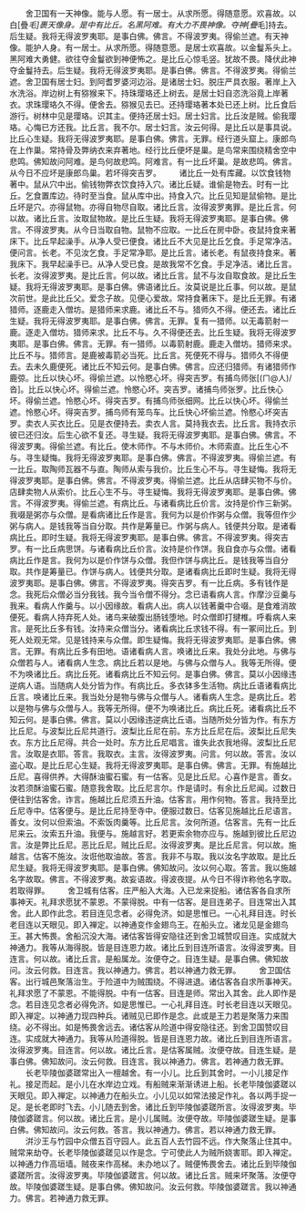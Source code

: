 <!-- { "loadSidebar": true } -->
　　舍卫国有一天神像。能与人愿。有一居士。从求所愿。得随意愿。欢喜故。以白[疊*毛]裹天像身。是中有比丘。名黑阿难。有大力不畏神像。夺神[疊*毛]持去。后生疑。我将无得波罗夷耶。是事白佛。佛言。不得波罗夷。得偷兰遮。有天神像。能护人身。有一居士。从求所愿。得随意愿。是居士欢喜故。以金鬘系头上。黑阿难大勇健。欲往夺金鬘欲到神便怖之。是比丘心惊毛竖。犹故不畏。降伏此神夺金鬘持去。后生疑。我将无得波罗夷耶。是事白佛。佛言。不得波罗夷。得偷兰遮。舍卫国有居士妇。到阿耆罗婆河边浴。是诸居士妇。脱庄严具衣服。著岸上入水洗浴。岸边树上有猕猴来下。持珠璎珞还上树去。是居士妇自恣洗浴竟上岸著衣。求珠璎珞久不得。便舍去。猕猴见去已。还持璎珞著本处已还上树。比丘食后游行。树林中见是璎珞。识其主。便持还居士妇。居士妇言。比丘汝是贼。偷我璎珞。心悔已方还我。比丘言。我不尔。居士妇言。汝云何得。是比丘以是事具说。比丘心生疑。我将无得波罗夷耶。是事白佛。佛言。无罪。经行道头窟上。康郎鸟在上作巢。常持骨及弊纳衣来弃著地。经行比丘便坏是巢。是鸟常来围绕精舍空中悲鸣。佛知故问阿难。是鸟何故悲鸣。阿难言。有一比丘坏巢。是故悲鸣。佛言。从今日不应坏是康郎鸟巢。若坏得突吉罗。
　　诸比丘一处有库藏。以饮食钱物著中。鼠从穴中出。偷钱物弊衣饮食持入穴。诸比丘疑。谁偷是物去。时有一比丘。乞食置库边。待时至当食。鼠从库中出。持食入穴。比丘见知是鼠偷物。是比丘坏是穴。亦得鼠物。亦得自物尽自取。诸比丘言。汝得波罗夷罪。是比丘言。何以故。诸比丘言。汝取鼠物故。是比丘生疑。我将无得波罗夷耶。是事白佛。佛言。不得波罗夷。从今日当取自物。鼠物不应取。一比丘在房中卧。夜鼠持食来著床下。比丘早起澡手。从净人受已便食。诸比丘不大见是比丘乞食。手足常净洁。便问言。长老。不见汝乞食。手足常净耶。是比丘言。诸长老。有鼠夜持食来。著我床下。我早起澡手已。从净人受已食。是故我常不乞食。手足净洁。诸比丘言。长老。汝得波罗夷。是比丘言。何以故。诸比丘言。鼠不与汝自取食故。是比丘生疑。我将无得波罗夷耶。是事白佛。佛语诸比丘。汝莫说是比丘事。何以故。是鼠次前世。是此比丘父。爱念子故。见便心爱故。常持食著床下。是比丘无罪。有诸猎师。逐鹿走入僧坊。是猎师来求鹿。诸比丘不与。猎师久不得。便还去。诸比丘生疑。我将无得波罗夷耶。是事白佛。佛言。无罪。复有一猎师。以无毒箭射一鹿。逐走入僧坊。猎师来求。比丘不与。久不得便还去。比丘生疑。我将无得波罗夷耶。是事白佛。佛言。无罪。有一猎师。以毒箭射鹿。鹿走入僧坊。猎师来求。比丘不与。猎师言。是鹿被毒箭必当死。比丘言。死便死不得与。猎师久不得便去。去未久鹿便死。诸比丘不知云何。是事白佛。佛言。应还归猎师。有诸猎师作鹿弶。比丘以快心坏。得偷兰遮。以怜愍心坏。得突吉罗。有捕鸟师张[(ㄇ@人)/沓]。比丘以快心坏。得偷兰遮。怜愍心坏。突吉罗。诸捕鸟师张罗。比丘快心坏。得偷兰遮。怜愍心坏。得突吉罗。有捕鸟师张细网。比丘以快心坏。得偷兰遮。怜愍心坏。得突吉罗。捕鸟师有笼鸟车。比丘快心坏偷兰遮。怜愍心坏突吉罗。卖衣人买衣比丘。见是衣便持去。卖衣人言。莫持我衣去。比丘言。我持衣示彼已还归汝。后生心欲不复还。寻生疑。我将无得波罗夷耶。是事白佛。佛言。不得波罗夷。得偷兰遮。有比丘。使木师作。不与木师价。木师索直。比丘生心不与。寻生疑悔。我将无得波罗夷耶。是事白佛。佛言。不得波罗夷。得偷兰遮。有一比丘。取陶师瓦器不与直。陶师从索与我价。比丘生心不与。寻生疑悔。我将无得波罗夷耶。是事白佛。佛言。不得波罗夷。得偷兰遮。比丘从店肆买物不与价。店肆卖物人从索价。比丘心生不与。寻生疑悔。我将无得波罗夷耶。是事白佛。佛言。不得波罗夷。得偷兰遮。有病比丘。与诸看病比丘价言。汝持是价作三新粥。我啜是粥亦与众僧。是看病诸比丘作是言。我何为以是价作粥与众僧。我等但作少粥与病人。是钱我等当自分取。共作是筹量已。作粥与病人。钱便共分取。是诸看病比丘。即时生疑。我将无得波罗夷耶。是事白佛。佛言。不得波罗夷。得突吉罗。有一比丘病思饼。与诸看病比丘价言。汝持是价作饼。我自食亦与众僧。诸看病比丘作是言。我何为以是价作饼与众僧。我但作饼与病比丘。是钱我等当自分取。共作是筹量已。作饼与病人。钱便共分取。是诸看病比丘即时生疑。我将无得波罗夷耶。是事白佛。佛言。不得波罗夷。得突吉罗。有一比丘病。多有钱作是念。我死后众僧必当分我钱。我今当令僧不得分。念已语看病人言。作摩沙豆羹与我来。看病人作羹与。以小因缘故。看病人出。病人以钱著羹中合啜。是食难消故便死。看病人持弃死人处。诸鸟来破腹出肠钱堕地。时众僧即打揵椎。呼看病人来言。是死比丘多有钱。汝持来众僧当分。诸看病比丘求钱不得。有一冢间比丘。到死人处观无常。见是钱持来与众僧。即生疑悔。我将无得波罗夷耶。是事白佛。佛言。无罪。有病比丘多有田地。语诸看病人言。唤诸比丘来。我处分此地。与佛与众僧若与人。诸看病人生念。病比丘若以是地。与佛与众僧与人。我等无所得。便不为唤诸比丘。病比丘死。诸看病比丘不知云何。是事白佛。佛言。莫以小因缘违逆病人语。当随病人处分皆为作。有病比丘。多衣钵多生活物。病比丘语诸看病比丘言。唤诸比丘来。我当处分是物与佛与众僧与人。诸看病人生念。是病比丘。若以是物与佛与众僧与人。我等无所得。便不为唤诸比丘。病比丘死。诸看病比丘不知云何。是事白佛。佛言。莫以小因缘违逆病比丘语。当随所处分皆为作。有东方比丘尼。与波梨比丘尼共道行。波梨比丘尼在前。东方比丘尼在后。波梨比丘尼失衣。东方比丘尼得。共合一处时。东方比丘尼唱言。谁失此衣我地得。波梨比丘尼言。汝取是衣耶。答言。我取衣。主言。汝得波罗夷。问言。何以故。答言。汝以盗心取。是比丘尼心生疑。我将无得波罗夷耶。是事白佛。佛言。无罪。有施越比丘尼。喜得供养。大得酥油蜜石蜜。有一估客。见是比丘尼。心喜作是言。善女。汝若须酥油蜜石蜜。随意我舍取。比丘尼言尔。作是请时。有余比丘尼闻。过数日便往到估客舍。诈言。施越比丘尼须五升油。估客言。用作何物。答言。我持至比丘尼寺中。估客便与。是比丘尼持至寺中。便服过数日。估客见施越比丘尼语言。善女。汝何以但索油。不索饭肉羹等。比丘尼言。汝何所道。估客言。先有一比丘尼来云。汝索五升油。我便与。施越言好。若更索余物亦应与。施越到彼比丘尼边言。汝是弊比丘尼。恶比丘尼。贼比丘尼。汝得波罗夷。是比丘尼言。何以故。施越言。估客不施汝。汝诳他取油故。答言。我非不与取。我以汝名字故取。是比丘尼生疑。我将无得波罗夷耶。是事白佛。佛知故问。汝以何心取。答言。我以施越名字故取。佛言。不得波罗夷。故妄语故。得波夜提。从今日不得诈称他名字取。若取得罪。
　　舍卫城有估客。庄严船入大海。入已龙来捉船。诸估客各自求所事神天。礼拜求愿犹不蒙恩。不蒙得脱。中有一估客。是目连弟子。目连常出入其舍。此人即作此念。若目连见念者。必得免济。如是思惟已。一心礼拜目连。时长老目连以天眼见。即入禅定。以神通变作金翅鸟王。在船头立。诸龙见是金翅鸟王。甚大怖畏。舍船沉没大海。诸估客皆得安隐往还到舍卫城赞叹目连。实成就大神通力。我等从海得脱。皆是目连恩力故。诸比丘到目连所语言。汝得波罗夷。目连言。何以故。诸比丘言。是船属龙。汝便夺之。目连生疑。是事白佛。佛知故问。汝云何救。目连言。我以神通力。佛言。若以神通力救无罪。
　　舍卫国估客。出行城邑聚落治生。于险道中为贼围绕。不得进退。诸估客各自求所事神天。礼拜求愿了不蒙恩。不能得脱。中有一估客。目连是师。常出入其舍。此人即作是念。若目连见念者必得免济。如是思惟已。一心礼拜目连。时长老目连以天眼见。即入禅定。以神通力现四种兵。诸贼见已即作是念。此或是王力若是聚落力来围绕。必不得出。如是怖畏舍远去。诸估客从险道中得安隐往还。到舍卫国赞叹目连。实成就大神通力。我等从险道得脱。皆是目连恩力故。诸比丘到目连所语言。汝得波罗夷。目连言。何以故。诸比丘言。是估客属贼。汝便夺故。目连生疑。是事白佛。佛知故问。汝云何救。目连言。我以神通力。佛言。若神通力救无罪。
　　长老毕陵伽婆蹉常出入一檀越舍。有一小儿。比丘到其舍时。一小儿接足作礼。接足而起。是小儿在水岸边立戏。有船贼来渐渐诱进上船。长老毕陵伽婆蹉以天眼见。即入禅定。以神通力在船头立。小儿见以如常法接足作礼。各以两手捉一足。是长老即时飞去。小儿随去到舍。诸比丘到毕陵伽婆蹉所言。汝得波罗夷。毕陵伽婆蹉言。何以故。诸比丘言。是小儿属贼。汝便夺故。毕陵伽婆蹉生疑。是事白佛。佛知故问。汝云何救。答言。我以神通力。佛言。若以神通力救无罪。
　　洴沙王与竹园中众僧五百守园人。此五百人去竹园不远。作大聚落止住其中。贼常来劫夺。长老毕陵伽婆蹉见以作是念。宁可使此人为贼所娆害耶。即入禅定。以神通力作高垣墙。贼夜来作高梯。未办地以了。贼便怖畏舍去。诸比丘到毕陵伽婆蹉所言。汝得波罗夷。毕陵伽婆蹉言。何以故。诸比丘言。贼来坏聚落。汝便夺故。毕陵伽婆蹉生疑。是事白佛。佛知故问。汝云何救。毕陵伽婆蹉言。我以神通力。佛言。若神通力救无罪。
